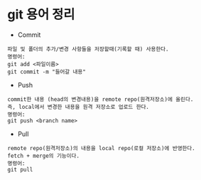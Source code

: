 # git 용어 정리

- Commit  
```
파일 및 폴더의 추가/변경 사항들을 저장할때(기록할 때) 사용한다.  
명령어:  
git add <파일이름>  
git commit -m "들어갈 내용"  
```
- Push 
```
commit한 내용 (head의 변경내용)을 remote repo(원격저장소)에 올린다.  
즉, local에서 변경한 내용을 원격 저장소로 업로드 한다.  
명령어: 
git push <branch name> 
```
- Pull 
```
remote repo(원격저장소)의 내용을 local repo(로컬 저장소)에 반영한다.  
fetch + merge의 기능이다.  
명령어:  
git pull
```
